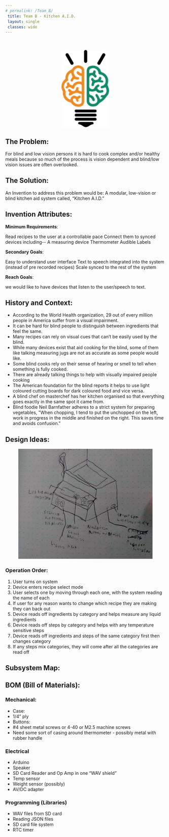 ```yaml
---
# permalink: /Team_B/
 title: Team B - Kitchen A.I.D.
 layout: single
 classes: wide
---
```


<p align="center">
<br>
<br>
<img width ="150" src ="/assets/images/IB_logo_small.png">
<br>
</p>


## The Problem:

For blind and low vision persons it is hard to cook complex and/or healthy meals because so much of the process is vision dependent and blind/low vision issues are often overlooked.

## The Solution:

An Invention to address this problem would be:
A modular, low-vision or blind kitchen aid system called, “Kitchen A.I.D.”

## Invention Attributes:

**Minimum Requirements**:

Read recipes to the user at a controllable pace
Connect them to synced devices including-- 
A measuring device
Thermometer
Audible Labels

**Secondary Goals**:

Easy to understand user interface
Text to speech integrated into the system (instead of pre recorded recipes)
Scale synced to the rest of the system

**Reach Goals**:

we would like to have devices that listen to the user/speech to text.

## History and Context:

- According to the World Health organization, 29 out of every million people in America suffer from 
a visual impairment. 
- It can be hard for blind people to distinguish between ingredients that feel the same.
- Many recipes can rely on visual cues that can’t be easily used by the blind.
- While many devices exist that aid cooking for the blind, some of them like talking measuring jugs 
are not as accurate as some people would like.
- Some blind cooks rely on their sense of hearing or smell to tell when something is fully cooked.
- There are already talking things to help with visually impaired people cooking
- The American foundation for the blind reports it helps to use light coloured cutting boards for 
dark coloured food and vice versa.
- A blind chef on masterchef has her kitchen organised so that everything goes exactly in the same 
spot it came from. 
- Blind foodie Neil Barnfather adheres to a strict system for preparing vegetables, "When chopping, 
I tend to put the unchopped on the left, work in progress in the middle and finished on the right. 
This saves time and avoids confusion."

## Design Ideas:

<p align="center">
<img src="/assets/images/kitchen/sketch1.JPG">
</p>

### Operation Order:
1. User turns on system
2. Device enters recipe select mode
3. User selects one by moving through each one, with the system reading the name of each
4. If user for any reason wants to change which recipe they are making they can back out
5. Device reads off ingredients by category and helps measure any liquid ingredients
6. Device reads off steps by category and helps with any temperature sensitive steps
7. Device reads off ingredients and steps of the same category first then changes category
8. If any steps mix categories, they will come after all the categories are read off


## Subsystem Map:

## BOM (Bill of Materials):
### Mechanical:
- Case:
- 1/4” ply 
- Buttons:
- #4 sheet metal screws or 4-40 or M2.5 machine screws
- Need some sort of casing around thermometer - possibly metal with rubber handle

### Electrical
- Arduino 
- Speaker
- SD Card Reader and Op Amp in one “WAV shield”
- Temp sensor
- Weight sensor (possibly)
- AV/DC adapter
 
### Programming (Libraries)
- WAV files from SD card
- Reading JSON files
- SD card file system
- RTC timer
